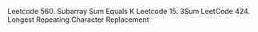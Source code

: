 Leetcode 560. Subarray Sum Equals K
Leetcode 15. 3Sum
LeetCode 424. Longest Repeating Character Replacement
